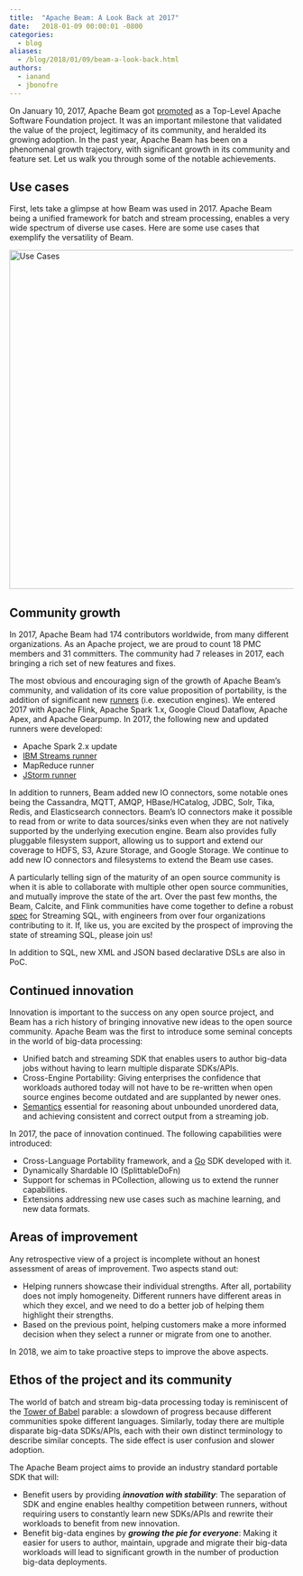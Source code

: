```yaml
---
title:  "Apache Beam: A Look Back at 2017"
date:   2018-01-09 00:00:01 -0800
categories:
  - blog
aliases:
  - /blog/2018/01/09/beam-a-look-back.html
authors:
  - ianand
  - jbonofre
---
```

<!--
Licensed under the Apache License, Version 2.0 (the "License");
you may not use this file except in compliance with the License.
You may obtain a copy of the License at

http://www.apache.org/licenses/LICENSE-2.0

Unless required by applicable law or agreed to in writing, software
distributed under the License is distributed on an "AS IS" BASIS,
WITHOUT WARRANTIES OR CONDITIONS OF ANY KIND, either express or implied.
See the License for the specific language governing permissions and
limitations under the License.
-->

On January 10, 2017, Apache Beam got [promoted](/blog/2017/01/10/beam-graduates.html)
as a Top-Level Apache Software Foundation project. It was an important milestone
that validated the value of the project, legitimacy of its community, and
heralded its growing adoption. In the past year, Apache Beam has been on a
phenomenal growth trajectory, with significant growth in its community and
feature set. Let us walk you through some of the notable achievements.

<!--more-->

## Use cases

First, lets take a glimpse at how Beam was used in 2017. Apache Beam being a
unified framework for batch and stream processing, enables a very wide spectrum
of diverse use cases. Here are some use cases that exemplify the versatility of
Beam.

<img class="center-block"
     src="/images/blog/2017-look-back/timeline.png"
     alt="Use Cases"
     width="600">

## Community growth

In 2017, Apache Beam had 174 contributors worldwide, from many different
organizations. As an Apache project, we are proud to count 18 PMC members and
31 committers. The community had 7 releases in 2017, each bringing a rich set of
new features and fixes.

The most obvious and encouraging sign of the growth of Apache Beam’s community,
and validation of its core value proposition of portability, is the addition of
significant new [runners](/documentation/runners/capability-matrix/)
(i.e. execution engines). We entered 2017 with Apache Flink, Apache Spark 1.x,
Google Cloud Dataflow, Apache Apex, and Apache Gearpump. In 2017, the following
new and updated runners were developed:

 - Apache Spark 2.x update
 - [IBM Streams runner](https://www.ibm.com/blogs/bluemix/2017/10/streaming-analytics-updates-ibm-streams-runner-apache-beam-2-0/)
 - MapReduce runner
 - [JStorm runner](https://github.com/alibaba/jstorm)

In addition to runners, Beam added new IO connectors, some notable ones being
the Cassandra, MQTT, AMQP, HBase/HCatalog, JDBC, Solr, Tika, Redis, and
Elasticsearch connectors. Beam’s IO connectors make it possible to read from or
write to data sources/sinks even when they are not natively supported by the
underlying execution engine. Beam also provides fully pluggable filesystem
support, allowing us to support and extend our coverage to HDFS, S3, Azure
Storage, and Google Storage. We continue to add new IO connectors and
filesystems to extend the Beam use cases.

A particularly telling sign of the maturity of an open source community is when
it is able to collaborate with multiple other open source communities, and
mutually improve the state of the art. Over the past few months, the Beam,
Calcite, and Flink communities have come together to define a robust [spec](https://docs.google.com/document/d/1wrla8mF_mmq-NW9sdJHYVgMyZsgCmHumJJ5f5WUzTiM/edit)
for Streaming SQL, with engineers from over four organizations contributing to
it. If, like us, you are excited by the prospect of improving the state of
streaming SQL, please join us!

In addition to SQL, new XML and JSON based declarative DSLs are also in PoC.

## Continued innovation

Innovation is important to the success on any open source project, and Beam has
a rich history of bringing innovative new ideas to the open source community.
Apache Beam was the first to introduce some seminal concepts in the world of
big-data processing:

 - Unified batch and streaming SDK that enables users to author big-data jobs
   without having to learn multiple disparate SDKs/APIs.
 - Cross-Engine Portability: Giving enterprises the confidence that workloads
   authored today will not have to be re-written when open source engines become
   outdated and are supplanted by newer ones.
 - [Semantics](https://www.oreilly.com/ideas/the-world-beyond-batch-streaming-101)
   essential for reasoning about unbounded unordered data, and achieving
   consistent and correct output from a streaming job.

In 2017, the pace of innovation continued. The following capabilities were
introduced:

 - Cross-Language Portability framework, and a [Go](https://golang.org/) SDK
   developed with it.
 - Dynamically Shardable IO (SplittableDoFn)
 - Support for schemas in PCollection, allowing us to extend the runner
   capabilities.
 - Extensions addressing new use cases such as machine learning, and new data
   formats.

## Areas of improvement

Any retrospective view of a project is incomplete without an honest assessment
of areas of improvement. Two aspects stand out:

 - Helping runners showcase their individual strengths. After all, portability
   does not imply homogeneity. Different runners have different areas in which
   they excel, and we need to do a better job of helping them highlight their
   strengths.
 - Based on the previous point, helping customers make a more informed decision
   when they select a runner or migrate from one to another.

In 2018, we aim to take proactive steps to improve the above aspects.

## Ethos of the project and its community

The world of batch and stream big-data processing today is reminiscent of the
[Tower of Babel](https://en.wikipedia.org/wiki/Tower_of_Babel) parable: a
slowdown of progress because different communities spoke different languages.
Similarly, today there are multiple disparate big-data SDKs/APIs, each with
their own distinct terminology to describe similar concepts. The side effect is
user confusion and slower adoption.

The Apache Beam project aims to provide an industry standard portable SDK that
will:

 - Benefit users by providing ***innovation with stability***: The separation of
   SDK and engine enables healthy competition between runners, without requiring
   users to constantly learn new SDKs/APIs and rewrite their workloads to
   benefit from new innovation.
 - Benefit big-data engines by ***growing the pie for everyone***: Making it
   easier for users to author, maintain, upgrade and migrate their big-data
   workloads will lead to significant growth in the number of production
   big-data deployments.

